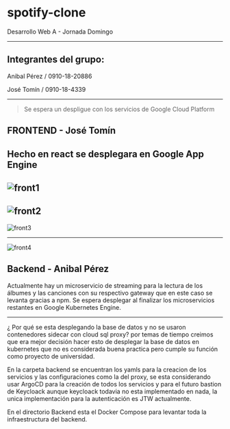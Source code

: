 # spotify-clone

Desarrollo Web A - Jornada Domingo

---
## Integrantes del grupo:

Anibal Pérez / 0910-18-20886


José Tomín  / 0910-18-4339

---

> Se espera un despligue con los servicios de Google Cloud Platform

## FRONTEND - José Tomín

Hecho en react se desplegara en Google App Engine
---

![front1](https://user-images.githubusercontent.com/57972305/190946089-35c48d95-d467-482a-bed4-53070a3fff05.jpg)
---

![front2](https://user-images.githubusercontent.com/57972305/190946148-db5887c7-8262-4b93-b772-bc42406afedf.jpg)
---

![front3](https://user-images.githubusercontent.com/57972305/190946172-10f4c65c-7c6b-422c-a10d-3883fdad6c81.jpg)

---

![front4](https://user-images.githubusercontent.com/57972305/190946182-584222db-e044-420a-8312-34d4a36b1968.jpg)


## Backend - Anibal Pérez

Actualmente hay un microservicio de streaming para la lectura de los álbumes  y las canciones con su respectivo gateway que en este caso se levanta gracias a npm. Se espera desplegar al finalizar los microservicios restantes en Google Kubernetes Engine.

---

¿ Por qué se esta desplegando la base de datos y no se usaron contenedores sidecar con cloud sql proxy? por temas de tiempo creimos que era mejor decisión hacer esto de desplegar la base de datos en kubernetes que no es considerada buena practica pero cumple su función como proyecto de universidad.

En la carpeta backend se encuentran los yamls para la creacion de los servicios y las configuraciones como la del proxy, se esta considerando usar ArgoCD para la creación de todos los servicios y para el futuro bastion de Keycloack aunque keycloack todavia no esta implementado en nada, la unica implementación para la autenticación es JTW actualmente.

En el directorio Backend esta el Docker Compose para levantar toda la infraestructura del backend.




